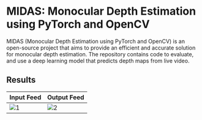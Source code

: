 # MIDAS: Monocular Depth Estimation using PyTorch and OpenCV
 
MIDAS (Monocular Depth Estimation using PyTorch and OpenCV) is an open-source project that aims to provide an efficient and accurate solution for monocular depth estimation. The repository contains code to evaluate, and use a deep learning model that predicts depth maps from live video.

## Results

Input Feed  | Output Feed
------------- | -------------
![1](https://github.com/HirparaAmit/MIDAS/assets/57864056/76517452-772d-4dc0-a2aa-c536d8ef4ea0)  | ![2](https://github.com/HirparaAmit/MIDAS/assets/57864056/3b451cde-b3b0-49f5-b77a-ef86570582cc)
